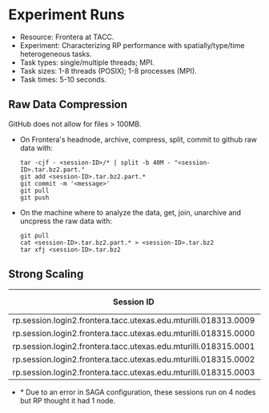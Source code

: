 # Experiment Runs

* Resource: Frontera at TACC.
* Experiment: Characterizing RP performance with spatially/type/time heterogeneous tasks.
* Task types: single/multiple threads; MPI.
* Task sizes: 1-8 threads (POSIX); 1-8 processes (MPI).
* Task times: 5-10 seconds.

## Raw Data Compression

GitHub does not allow for files > 100MB. 

* On Frontera's headnode, archive, compress, split, commit to github raw data with:

  ```
  tar -cjf - <session-ID>/* | split -b 40M - "<session-ID>.tar.bz2.part."
  git add <session-ID>.tar.bz2.part.*
  git commit -m '<message>'
  git pull
  git push
  ```

* On the machine where to analyze the data, get, join, unarchive and uncpress the raw data with:
  ```
  git pull
  cat <session-ID>.tar.bz2.part.* > <session-ID>.tar.bz2
  tar xfj <session-ID>.tar.bz2
  ```

## Strong Scaling

| Session ID                                                      | # CU | # Node | Ratio A:B:C |
|-----------------------------------------------------------------|------|--------|-------------|
| rp.session.login2.frontera.tacc.utexas.edu.mturilli.018313.0009 | 512  | 1\*    | 1:1:1       |
| rp.session.login2.frontera.tacc.utexas.edu.mturilli.018315.0000 | 1024 | 1\*    | 1:1:1       |
| rp.session.login2.frontera.tacc.utexas.edu.mturilli.018315.0001 | 2048 | 1\*    | 1:1:1       |
| rp.session.login2.frontera.tacc.utexas.edu.mturilli.018315.0002 | 4096 | 1\*    | 1:1:1       |
| rp.session.login2.frontera.tacc.utexas.edu.mturilli.018315.0003 | 8192 | 1\*    | 1:1:1       |

* \* Due to an error in SAGA configuration, these sessions run on 4 nodes but
  RP thought it had 1 node.

